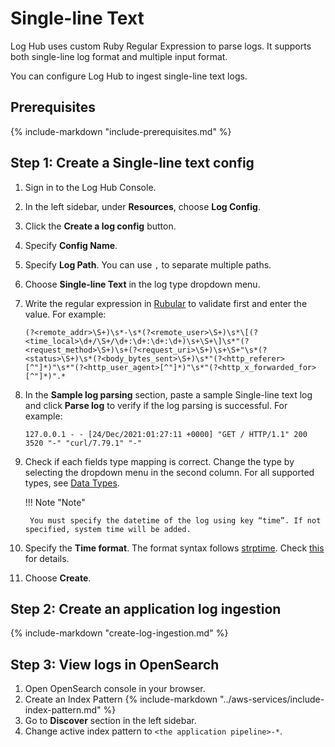 # Single-line Text
Log Hub uses custom Ruby Regular Expression to parse logs. It supports both single-line log format and multiple input format.

You can configure Log Hub to ingest single-line text logs.

## Prerequisites
{%
include-markdown "include-prerequisites.md"
%}

## Step 1: Create a Single-line text config

1. Sign in to the Log Hub Console.
2. In the left sidebar, under **Resources**, choose **Log Config**.
3. Click the **Create a log config** button.
4. Specify **Config Name**.
5. Specify **Log Path**. You can use `,` to separate multiple paths.
6. Choose **Single-line Text** in the log type dropdown menu.
7. Write the regular expression in [Rubular](https://rubular.com/) to validate first and enter the value. For example:

    ```
    (?<remote_addr>\S+)\s*-\s*(?<remote_user>\S+)\s*\[(?<time_local>\d+/\S+/\d+:\d+:\d+:\d+)\s+\S+\]\s*"(?<request_method>\S+)\s+(?<request_uri>\S+)\s+\S+"\s*(?<status>\S+)\s*(?<body_bytes_sent>\S+)\s*"(?<http_referer>[^"]*)"\s*"(?<http_user_agent>[^"]*)"\s*"(?<http_x_forwarded_for>[^"]*)".*
    ```
   
8. In the **Sample log parsing** section, paste a sample Single-line text log and click **Parse log** to verify if the log parsing is successful. For example:
   
    ```
    127.0.0.1 - - [24/Dec/2021:01:27:11 +0000] "GET / HTTP/1.1" 200 3520 "-" "curl/7.79.1" "-"
    ```

9. Check if each fields type mapping is correct. Change the type by selecting the dropdown menu in the second column. For all supported types, see [Data Types](https://opensearch.org/docs/latest/search-plugins/sql/datatypes/). 

    !!! Note "Note"

        You must specify the datetime of the log using key “time”. If not specified, system time will be added.

10. Specify the **Time format**. The format syntax follows [strptime](https://linux.die.net/man/3/strptime). Check [this](https://docs.fluentbit.io/manual/pipeline/parsers/configuring-parser#time-resolution-and-fractional-seconds) for details.
11. Choose **Create**.

## Step 2: Create an application log ingestion

{%
   include-markdown "create-log-ingestion.md"
%}

## Step 3: View logs in OpenSearch

1. Open OpenSearch console in your browser.
2. Create an Index Pattern
    {%
    include-markdown "../aws-services/include-index-pattern.md"
    %}
3. Go to **Discover** section in the left sidebar.
4. Change active index pattern to `<the application pipeline>-*`.





